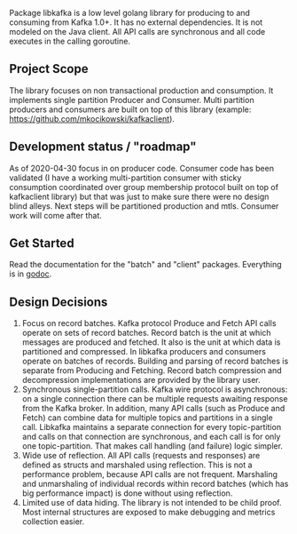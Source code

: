 Package libkafka is a low level golang library for producing to and consuming
from Kafka 1.0+. It has no external dependencies. It is not modeled on the Java
client. All API calls are synchronous and all code executes in the calling
goroutine.


Project Scope
---
The library focuses on non transactional production and consumption. It
implements single partition Producer and Consumer. Multi partition producers
and consumers are built on top of this library (example: https://github.com/mkocikowski/kafkaclient).


Development status / "roadmap"
---
As of 2020-04-30 focus in on producer code. Consumer code has been validated (I
have a working multi-partition consumer with sticky consumption coordinated
over group membership protocol built on top of kafkaclient library) but that
was just to make sure there were no design blind alleys. Next steps will be
partitioned production and mtls. Consumer work will come after that.

Get Started
---
Read the documentation for the "batch" and "client" packages. Everything is in
[godoc](https://pkg.go.dev/github.com/mkocikowski/libkafka).


Design Decisions
---
1. Focus on record batches. Kafka protocol Produce and Fetch API calls operate
on sets of record batches. Record batch is the unit at which messages are
produced and fetched. It also is the unit at which data is partitioned and
compressed. In libkafka producers and consumers operate on batches of records.
Building and parsing of record batches is separate from Producing and Fetching.
Record batch compression and decompression implementations are provided by the
library user.
2. Synchronous single-partition calls. Kafka wire protocol is asynchronous: on
a single connection there can be multiple requests awaiting response from the
Kafka broker. In addition, many API calls (such as Produce and Fetch) can
combine data for multiple topics and partitions in a single call. Libkafka
maintains a separate connection for every topic-partition and calls on that
connection are synchronous, and each call is for only one topic-partition. That
makes call handling (and failure) logic simpler.
3. Wide use of reflection. All API calls (requests and responses) are defined
as structs and marshaled using reflection. This is not a performance problem,
because API calls are not frequent. Marshaling and unmarshaling of individual
records within record batches (which has big performance impact) is done
without using reflection.
4. Limited use of data hiding. The library is not intended to be child proof.
Most internal structures are exposed to make debugging and metrics collection
easier.
